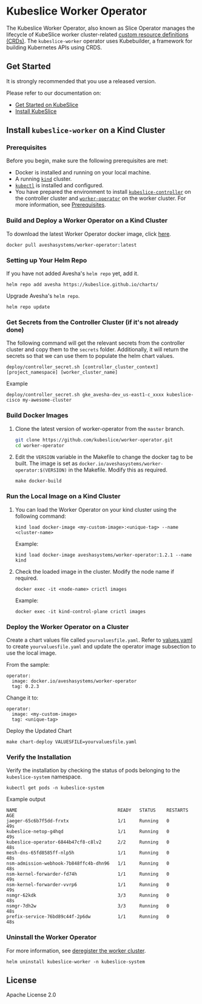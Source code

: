 # Kubeslice Worker Operator


The Kubeslice Worker Operator, also known as Slice Operator manages the lifecycle of KubeSlice worker cluster-related [custom resource definitions (CRDs)](https://kubernetes.io/docs/tasks/access-kubernetes-api/extend-api-custom-resource-definitions).
The `kubeslice-worker` operator uses Kubebuilder, a framework for building Kubernetes APIs using CRDS.

## Get Started
It is strongly recommended that you use a released version.

Please refer to our documentation on:
- [Get Started on KubeSlice](https://kubeslice.io/documentation/open-source/latest/category/get-started)
- [Install KubeSlice](https://kubeslice.io/documentation/open-source/latest/category/install-kubeslice)

## Install `kubeslice-worker` on a Kind Cluster

### Prerequisites

Before you begin, make sure the following prerequisites are met:
* Docker is installed and running on your local machine.
* A running [`kind`](https://kind.sigs.k8s.io/) cluster.
* [`kubectl`](https://kubernetes.io/docs/tasks/tools/) is installed and configured.
* You have prepared the environment to install [`kubeslice-controller`](https://github.com/kubeslice/kubeslice-controller) on the controller cluster and [`worker-operator`](https://github.com/kubeslice/worker-operator) on the worker cluster. For more information, see [Prerequisites](https://kubeslice.io/documentation/open-source/latest/category/prerequisites).

### Build and Deploy a Worker Operator on a Kind Cluster

To download the latest Worker Operator docker image, click [here](https://hub.docker.com/r/aveshasystems/worker-operator).

```console
docker pull aveshasystems/worker-operator:latest
```

### Setting up Your Helm Repo

If you have not added Avesha's `helm repo` yet, add it.

```console
helm repo add avesha https://kubeslice.github.io/charts/
```

Upgrade Avesha's `helm repo`.

```console
helm repo update
```

### Get Secrets from the Controller Cluster (if it's not already done)

The following command will get the relevant secrets from the controller cluster
and copy them to the `secrets` folder. Additionally, it will return the secrets so that we
can use them to populate the helm chart values.

```console
deploy/controller_secret.sh [controller_cluster_context] [project_namespace] [worker_cluster_name]

```
Example

```
deploy/controller_secret.sh gke_avesha-dev_us-east1-c_xxxx kubeslice-cisco my-awesome-cluster
```

### Build Docker Images

1. Clone the latest version of worker-operator from  the `master` branch.

   ```bash
   git clone https://github.com/kubeslice/worker-operator.git
   cd worker-operator
   ```

2. Edit the `VERSION` variable in the Makefile to change the docker tag to be built.
The image is set as `docker.io/aveshasystems/worker-operator:$(VERSION)` in the Makefile. Modify this as required.

   ```console
   make docker-build
   ```


### Run the Local Image on a Kind Cluster

1. You can load the Worker Operator on your kind cluster using the following command:

   ```console
   kind load docker-image <my-custom-image>:<unique-tag> --name <cluster-name>
   ```

   Example:

   ```console
   kind load docker-image aveshasystems/worker-operator:1.2.1 --name kind
   ```

2. Check the loaded image in the cluster. Modify the node name if required.

   ```console
   docker exec -it <node-name> crictl images
   ```

   Example:

   ```console
   docker exec -it kind-control-plane crictl images
   ```

### Deploy the Worker Operator on a Cluster

Create a chart values file called `yourvaluesfile.yaml`.
Refer to [values.yaml](https://github.com/kubeslice/charts/blob/master/charts/kubeslice-worker/values.yaml) to create `yourvaluesfile.yaml` and update the operator image subsection to use the local image.

From the sample: 

```
operator:
  image: docker.io/aveshasystems/worker-operator
  tag: 0.2.3
```

Change it to: 

```
operator:
  image: <my-custom-image> 
  tag: <unique-tag>
````

Deploy the Updated Chart

```console
make chart-deploy VALUESFILE=yourvaluesfile.yaml
```

### Verify the Installation

Verify the installation by checking the status of pods belonging to the `kubeslice-system` namespace.

```console
kubectl get pods -n kubeslice-system
```

Example output 

```
NAME                                     READY   STATUS    RESTARTS   AGE
jaeger-65c6b7f5dd-frxtx                  1/1     Running   0          49s
kubeslice-netop-g4hqd                    1/1     Running   0          49s
kubeslice-operator-6844b47cf8-c8lv2      2/2     Running   0          48s
mesh-dns-65fd8585ff-nlp5h                1/1     Running   0          48s
nsm-admission-webhook-7b848ffc4b-dhn96   1/1     Running   0          48s
nsm-kernel-forwarder-fd74h               1/1     Running   0          49s
nsm-kernel-forwarder-vvrp6               1/1     Running   0          49s
nsmgr-62kdk                              3/3     Running   0          48s
nsmgr-7dh2w                              3/3     Running   0          48s
prefix-service-76bd89c44f-2p6dw          1/1     Running   0          48s
```

### Uninstall the Worker Operator

For more information, see [deregister the worker cluster](https://kubeslice.io/documentation/open-source/latest/uninstall-kubeslice/#deregister-worker-clusters).

```console
helm uninstall kubeslice-worker -n kubeslice-system
 ```

## License

Apache License 2.0
 

